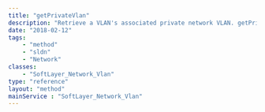 ```yaml
---
title: "getPrivateVlan"
description: "Retrieve a VLAN's associated private network VLAN. getPrivateVlan gathers it's information by retrieving the private VLAN of a VLAN's primary hardware object. "
date: "2018-02-12"
tags:
    - "method"
    - "sldn"
    - "Network"
classes:
    - "SoftLayer_Network_Vlan"
type: "reference"
layout: "method"
mainService : "SoftLayer_Network_Vlan"
---
```

